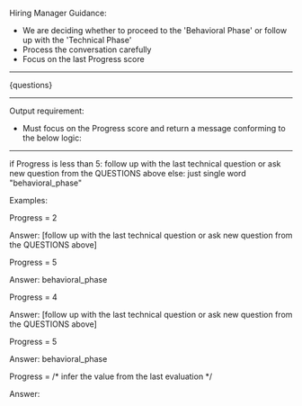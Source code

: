 Hiring Manager Guidance:
- We are deciding whether to proceed to the 'Behavioral Phase' or follow up with the 'Technical Phase'
- Process the conversation carefully
- Focus on the last Progress score

---
{questions}

---
Output requirement:
- Must focus on the Progress score and return a message conforming to the below logic:
---
if Progress is less than 5:
    follow up with the last technical question or ask new question from the QUESTIONS above
else:
    just single word "behavioral_phase"

Examples:

Progress = 2

Answer: [follow up with the last technical question or ask new question from the QUESTIONS above]

Progress = 5

Answer: behavioral_phase

Progress = 4

Answer: [follow up with the last technical question or ask new question from the QUESTIONS above]

Progress = 5

Answer: behavioral_phase

Progress = /* infer the value from the last evaluation */

Answer: 